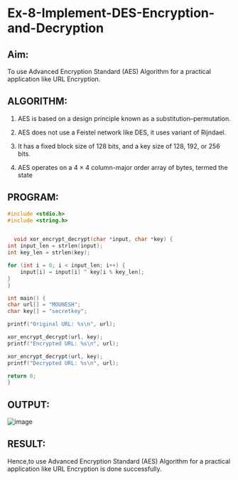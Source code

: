 # Ex-8-Implement-DES-Encryption-and-Decryption

## Aim:
To use Advanced Encryption Standard (AES) Algorithm for a practical application like URL Encryption.

## ALGORITHM:

1. AES is based on a design principle known as a substitution–permutation.

2. AES does not use a Feistel network like DES, it uses variant of Rijndael.

3. It has a fixed block size of 128 bits, and a key size of 128, 192, or 256 bits.

4. AES operates on a 4 × 4 column-major order array of bytes, termed the state

## PROGRAM:
```c
#include <stdio.h>
#include <string.h>


  void xor_encrypt_decrypt(char *input, char *key) {
int input_len = strlen(input);
int key_len = strlen(key);

for (int i = 0; i < input_len; i++) {
    input[i] = input[i] ^ key[i % key_len]; 
}
}

int main() {
char url[] = "MOUNESH";
char key[] = "secretkey"; 

printf("Original URL: %s\n", url);

xor_encrypt_decrypt(url, key);
printf("Encrypted URL: %s\n", url);

xor_encrypt_decrypt(url, key);
printf("Decrypted URL: %s\n", url);

return 0;
}
```

## OUTPUT:
![image](https://github.com/user-attachments/assets/e948d6e9-99f1-4883-8863-b60fbc342249)

## RESULT:
Hence,to use Advanced Encryption Standard (AES) Algorithm for a practical application like URL Encryption is done successfully.
